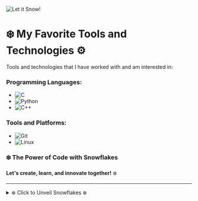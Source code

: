 
![Let it Snow!](https://capsule-render.vercel.app/api?type=waving&color=gradient&height=150&section=header&text=C%2C%20C%2B%2B%2C%&fontSize=30&desc=Let%20it%20snow%20with%20tools%20❄️&descAlign=70)

# ❄️ My Favorite Tools and Technologies ⚙️
Tools and technologies that I have worked with and am interested in:

### Programming Languages:
- ![C](https://img.shields.io/badge/C-00599C?style=for-the-badge&logo=c&logoColor=white)
- ![Python](https://img.shields.io/badge/Python-3776AB?style=for-the-badge&logo=python&logoColor=white)
- ![C++](https://img.shields.io/badge/C%2B%2B-00599C?style=for-the-badge&logo=cplusplus&logoColor=white)

### Tools and Platforms:
- ![Git](https://img.shields.io/badge/Git-F05032?style=for-the-badge&logo=git&logoColor=white)
- ![Linux](https://img.shields.io/badge/Linux-FCC624?style=for-the-badge&logo=linux&logoColor=black)

### ❄️ **The Power of Code with Snowflakes**  
**Let's create, learn, and innovate together!** ❄️

---

</div>

<details>
  <summary>❄️ Click to Unveil Snowflakes ❄️</summary>
  
  <img src="https://capsule-render.vercel.app/api?type=wave&color=gradient&height=150&section=header&text=Let%20It%20Snow&fontSize=30&desc=Snowflakes%20Everywhere!&descAlign=70" alt="snowflakes" />

</details>
